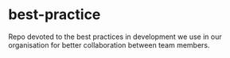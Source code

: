 # best-practice
Repo devoted to the best practices in development we use in our organisation for better collaboration between team members.
